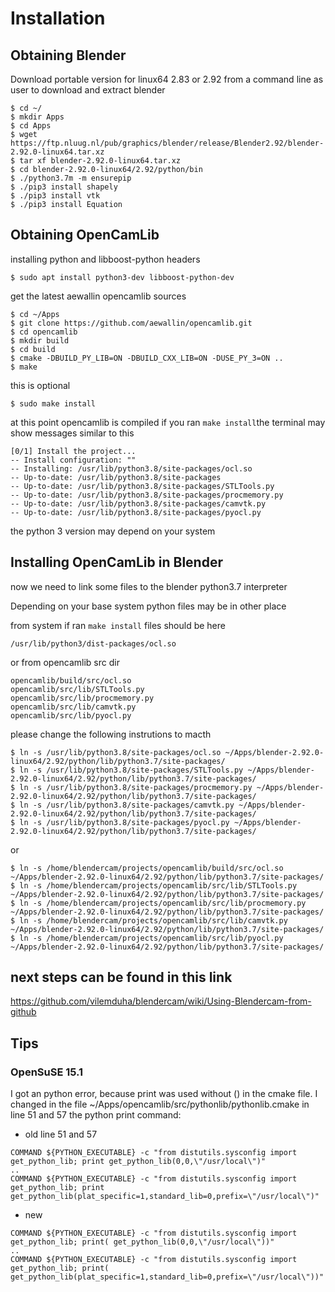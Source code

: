 # Installation

## Obtaining Blender
Download portable version for linux64 2.83 or 2.92
from a command line as user to download and extract blender

```
$ cd ~/
$ mkdir Apps
$ cd Apps
$ wget https://ftp.nluug.nl/pub/graphics/blender/release/Blender2.92/blender-2.92.0-linux64.tar.xz
$ tar xf blender-2.92.0-linux64.tar.xz
$ cd blender-2.92.0-linux64/2.92/python/bin
$ ./python3.7m -m ensurepip
$ ./pip3 install shapely
$ ./pip3 install vtk
$ ./pip3 install Equation
```

## Obtaining OpenCamLib

installing python and libboost-python headers

 
```
$ sudo apt install python3-dev libboost-python-dev
```

get the latest aewallin opencamlib sources

```
$ cd ~/Apps
$ git clone https://github.com/aewallin/opencamlib.git
$ cd opencamlib
$ mkdir build
$ cd build
$ cmake -DBUILD_PY_LIB=ON -DBUILD_CXX_LIB=ON -DUSE_PY_3=ON ..
$ make
```
this is optional
```
$ sudo make install
```
at this point opencamlib is compiled 
if you ran ```make install```the terminal may show messages similar to this

```
[0/1] Install the project...
-- Install configuration: ""
-- Installing: /usr/lib/python3.8/site-packages/ocl.so
-- Up-to-date: /usr/lib/python3.8/site-packages
-- Up-to-date: /usr/lib/python3.8/site-packages/STLTools.py
-- Up-to-date: /usr/lib/python3.8/site-packages/procmemory.py
-- Up-to-date: /usr/lib/python3.8/site-packages/camvtk.py
-- Up-to-date: /usr/lib/python3.8/site-packages/pyocl.py
```

the python 3 version may depend on your system


## Installing OpenCamLib in Blender

now we need to link some files to the blender python3.7 interpreter


Depending on your base system python files may be in other place


from system if ran ```make install``` files should be here

```
/usr/lib/python3/dist-packages/ocl.so
```

or from opencamlib src dir

```
opencamlib/build/src/ocl.so
opencamlib/src/lib/STLTools.py
opencamlib/src/lib/procmemory.py
opencamlib/src/lib/camvtk.py
opencamlib/src/lib/pyocl.py
```

please change the following instrutions to macth

```
$ ln -s /usr/lib/python3.8/site-packages/ocl.so ~/Apps/blender-2.92.0-linux64/2.92/python/lib/python3.7/site-packages/
$ ln -s /usr/lib/python3.8/site-packages/STLTools.py ~/Apps/blender-2.92.0-linux64/2.92/python/lib/python3.7/site-packages/
$ ln -s /usr/lib/python3.8/site-packages/procmemory.py ~/Apps/blender-2.92.0-linux64/2.92/python/lib/python3.7/site-packages/
$ ln -s /usr/lib/python3.8/site-packages/camvtk.py ~/Apps/blender-2.92.0-linux64/2.92/python/lib/python3.7/site-packages/
$ ln -s /usr/lib/python3.8/site-packages/pyocl.py ~/Apps/blender-2.92.0-linux64/2.92/python/lib/python3.7/site-packages/
```
or


```
$ ln -s /home/blendercam/projects/opencamlib/build/src/ocl.so ~/Apps/blender-2.92.0-linux64/2.92/python/lib/python3.7/site-packages/
$ ln -s /home/blendercam/projects/opencamlib/src/lib/STLTools.py ~/Apps/blender-2.92.0-linux64/2.92/python/lib/python3.7/site-packages/
$ ln -s /home/blendercam/projects/opencamlib/src/lib/procmemory.py ~/Apps/blender-2.92.0-linux64/2.92/python/lib/python3.7/site-packages/
$ ln -s /home/blendercam/projects/opencamlib/src/lib/camvtk.py ~/Apps/blender-2.92.0-linux64/2.92/python/lib/python3.7/site-packages/
$ ln -s /home/blendercam/projects/opencamlib/src/lib/pyocl.py ~/Apps/blender-2.92.0-linux64/2.92/python/lib/python3.7/site-packages/
```
## next steps can be found in this link
https://github.com/vilemduha/blendercam/wiki/Using-Blendercam-from-github

## Tips
### OpenSuSE 15.1
I got an python error, because print was used without () in the cmake file. I changed in the file ~/Apps/opencamlib/src/pythonlib/pythonlib.cmake in line 51 and 57 the python print command:
* old line 51 and 57

```
COMMAND ${PYTHON_EXECUTABLE} -c "from distutils.sysconfig import get_python_lib; print get_python_lib(0,0,\"/usr/local\")"
..
COMMAND ${PYTHON_EXECUTABLE} -c "from distutils.sysconfig import get_python_lib; print get_python_lib(plat_specific=1,standard_lib=0,prefix=\"/usr/local\")"
```

* new

```
COMMAND ${PYTHON_EXECUTABLE} -c "from distutils.sysconfig import get_python_lib; print( get_python_lib(0,0,\"/usr/local\"))"
..
COMMAND ${PYTHON_EXECUTABLE} -c "from distutils.sysconfig import get_python_lib; print( get_python_lib(plat_specific=1,standard_lib=0,prefix=\"/usr/local\"))"
```
